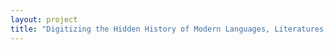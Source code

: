 ```yaml
--- 
layout: project 
title: "Digitizing the Hidden History of Modern Languages, Literatures, and Linguistics" 
---
```



